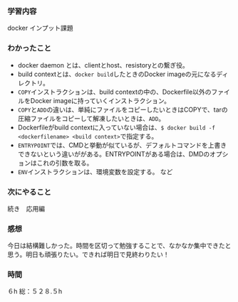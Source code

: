 ### 学習内容
docker インプット課題
### わかったこと
- docker daemon とは、clientとhost、resistoryとの繋ぎ役。
- build contextとは、`docker build`したときのDocker imageの元になるディレクトリ。
- `COPY`インストラクションは、build contextの中の、Dockerfile以外のファイルをDocker imageに持っていくインストラクション。
- `COPY`と`ADD`の違いは、単純にファイルをコピーしたいときはCOPYで、tarの圧縮ファイルをコピーして解凍したいときは、`ADD`。
- Dockerfileがbuild contextに入っていない場合は、`$ docker build -f <dockerfilename> <build context>`で指定する。
- `ENTRYPOINT`では、CMDと挙動が似ているが、デフォルトコマンドを上書きできないという違いががある。ENTRYPOINTがある場合は、DMDのオプションはこれの引数を取る。
- `ENV`インストラクションは、環境変数を設定する。
など
### 次にやること
続き　応用編
### 感想
今日は結構難しかった。時間を区切って勉強することで、なかなか集中できたと思う。明日も頑張りたい。できれば明日で見終わりたい！
### 時間
６h
総：５２８.５h
